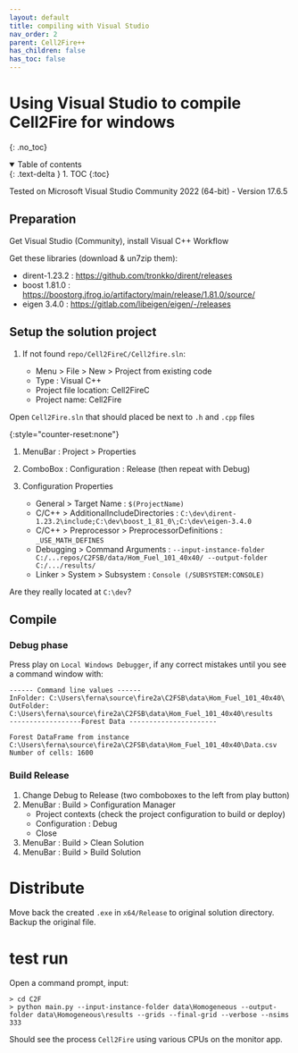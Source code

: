 ```yaml
---
layout: default
title: compiling with Visual Studio
nav_order: 2
parent: Cell2Fire++
has_children: false
has_toc: false
---
```

# Using Visual Studio to compile Cell2Fire for windows  
{: .no_toc}
<details open markdown="block">
  <summary>
    Table of contents
  </summary>
  {: .text-delta }
1. TOC
{:toc}
</details>

Tested on Microsoft Visual Studio Community 2022 (64-bit) - Version 17.6.5

## Preparation  

Get Visual Studio (Community), install Visual C++ Workflow  

Get these libraries (download & un7zip them):  

- dirent-1.23.2 : https://github.com/tronkko/dirent/releases  
- boost 1.81.0 : https://boostorg.jfrog.io/artifactory/main/release/1.81.0/source/  
- eigen 3.4.0 : https://gitlab.com/libeigen/eigen/-/releases  

## Setup the solution project  

1. If not found `repo/Cell2FireC/Cell2fire.sln`:  

	- Menu > File > New > Project from existing code  
	- Type : Visual C++  
	- Project file location: Cell2FireC  
	- Project name: Cell2Fire  

Open `Cell2Fire.sln` that should placed be next to `.h` and `.cpp` files  

{:style="counter-reset:none"}
1. MenuBar : Project > Properties
1. ComboBox : Configuration : Release (then repeat with Debug)
1. Configuration Properties  

	- General > Target Name : `$(ProjectName)`  
	- C/C++ > AdditionalIncludeDirectories : `C:\dev\dirent-1.23.2\include;C:\dev\boost_1_81_0\;C:\dev\eigen-3.4.0`  
	- C/C++ > Preprocessor > PreprocessorDefinitions : `_USE_MATH_DEFINES`  
	- Debugging > Command Arguments : `--input-instance-folder C:/...repos/C2FSB/data/Hom_Fuel_101_40x40/ --output-folder C:/.../results/`  
    - Linker > System > Subsystem : `Console (/SUBSYSTEM:CONSOLE)`

Are they really located at `C:\dev`?

## Compile  
### Debug phase
Press play on `Local Windows Debugger`, if any correct mistakes until you see a command window with:  

```batch
------ Command line values ------
InFolder: C:\Users\ferna\source\fire2a\C2FSB\data\Hom_Fuel_101_40x40\
OutFolder: C:\Users\ferna\source\fire2a\C2FSB\data\Hom_Fuel_101_40x40\results
------------------Forest Data ----------------------

Forest DataFrame from instance C:\Users\ferna\source\fire2a\C2FSB\data\Hom_Fuel_101_40x40\Data.csv
Number of cells: 1600
```  

### Build Release 

1. Change Debug to Release (two comboboxes to the left from play button)  
1. MenuBar : Build > Configuration Manager  
  	- Project contexts (check the project configuration to build or deploy)  
  	- Configuration : Debug  
  	- Close  
1. MenuBar : Build > Clean Solution  
1. MenuBar : Build > Build Solution  

# Distribute

Move back the created `.exe` in `x64/Release` to original solution directory.  
Backup the original file.

# test run

Open a command prompt, input:

    > cd C2F
    > python main.py --input-instance-folder data\Homogeneous --output-folder data\Homogeneous\results --grids --final-grid --verbose --nsims 333

Should see the process `Cell2Fire` using various CPUs on the monitor app.
